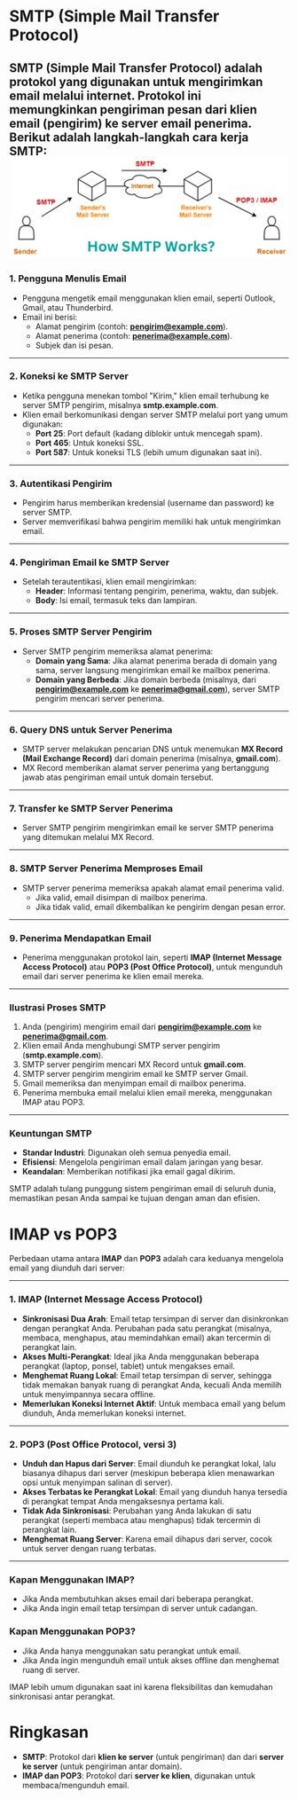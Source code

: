 # SMTP (Simple Mail Transfer Protocol)
SMTP (Simple Mail Transfer Protocol) adalah protokol yang digunakan untuk mengirimkan email melalui internet. Protokol ini memungkinkan pengiriman pesan dari klien email (pengirim) ke server email penerima. Berikut adalah langkah-langkah cara kerja SMTP:
![Bagaimana SMTP Bekerja](./image/SMTP_work.png)
---

### 1. **Pengguna Menulis Email**

- Pengguna mengetik email menggunakan klien email, seperti Outlook, Gmail, atau Thunderbird.
- Email ini berisi:
    - Alamat pengirim (contoh: **[pengirim@example.com](mailto:pengirim@example.com)**).
    - Alamat penerima (contoh: **[penerima@example.com](mailto:penerima@example.com)**).
    - Subjek dan isi pesan.

---

### 2. **Koneksi ke SMTP Server**

- Ketika pengguna menekan tombol "Kirim," klien email terhubung ke server SMTP pengirim, misalnya **smtp.example.com**.
- Klien email berkomunikasi dengan server SMTP melalui port yang umum digunakan:
    - **Port 25**: Port default (kadang diblokir untuk mencegah spam).
    - **Port 465**: Untuk koneksi SSL.
    - **Port 587**: Untuk koneksi TLS (lebih umum digunakan saat ini).

---

### 3. **Autentikasi Pengirim**

- Pengirim harus memberikan kredensial (username dan password) ke server SMTP.
- Server memverifikasi bahwa pengirim memiliki hak untuk mengirimkan email.

---

### 4. **Pengiriman Email ke SMTP Server**

- Setelah terautentikasi, klien email mengirimkan:
    - **Header**: Informasi tentang pengirim, penerima, waktu, dan subjek.
    - **Body**: Isi email, termasuk teks dan lampiran.

---

### 5. **Proses SMTP Server Pengirim**

- Server SMTP pengirim memeriksa alamat penerima:
    - **Domain yang Sama**: Jika alamat penerima berada di domain yang sama, server langsung mengirimkan email ke mailbox penerima.
    - **Domain yang Berbeda**: Jika domain berbeda (misalnya, dari **[pengirim@example.com](mailto:pengirim@example.com)** ke **[penerima@gmail.com](mailto:penerima@gmail.com)**), server SMTP pengirim mencari server penerima.

---

### 6. **Query DNS untuk Server Penerima**

- SMTP server melakukan pencarian DNS untuk menemukan **MX Record (Mail Exchange Record)** dari domain penerima (misalnya, **gmail.com**).
- MX Record memberikan alamat server penerima yang bertanggung jawab atas pengiriman email untuk domain tersebut.

---

### 7. **Transfer ke SMTP Server Penerima**

- Server SMTP pengirim mengirimkan email ke server SMTP penerima yang ditemukan melalui MX Record.

---

### 8. **SMTP Server Penerima Memproses Email**

- SMTP server penerima memeriksa apakah alamat email penerima valid.
    - Jika valid, email disimpan di mailbox penerima.
    - Jika tidak valid, email dikembalikan ke pengirim dengan pesan error.

---

### 9. **Penerima Mendapatkan Email**

- Penerima menggunakan protokol lain, seperti **IMAP (Internet Message Access Protocol)** atau **POP3 (Post Office Protocol)**, untuk mengunduh email dari server penerima ke klien email mereka.

---

### Ilustrasi Proses SMTP

1. Anda (pengirim) mengirim email dari **[pengirim@example.com](mailto:pengirim@example.com)** ke **[penerima@gmail.com](mailto:penerima@gmail.com)**.
2. Klien email Anda menghubungi SMTP server pengirim (**smtp.example.com**).
3. SMTP server pengirim mencari MX Record untuk **gmail.com**.
4. SMTP server pengirim mengirim email ke SMTP server Gmail.
5. Gmail memeriksa dan menyimpan email di mailbox penerima.
6. Penerima membuka email melalui klien email mereka, menggunakan IMAP atau POP3.

---

### Keuntungan SMTP

- **Standar Industri**: Digunakan oleh semua penyedia email.
- **Efisiensi**: Mengelola pengiriman email dalam jaringan yang besar.
- **Keandalan**: Memberikan notifikasi jika email gagal dikirim.

SMTP adalah tulang punggung sistem pengiriman email di seluruh dunia, memastikan pesan Anda sampai ke tujuan dengan aman dan efisien.

# IMAP vs **POP3**
Perbedaan utama antara **IMAP** dan **POP3** adalah cara keduanya mengelola email yang diunduh dari server:

---

### **1. IMAP (Internet Message Access Protocol)**

- **Sinkronisasi Dua Arah**: Email tetap tersimpan di server dan disinkronkan dengan perangkat Anda. Perubahan pada satu perangkat (misalnya, membaca, menghapus, atau memindahkan email) akan tercermin di perangkat lain.
- **Akses Multi-Perangkat**: Ideal jika Anda menggunakan beberapa perangkat (laptop, ponsel, tablet) untuk mengakses email.
- **Menghemat Ruang Lokal**: Email tetap tersimpan di server, sehingga tidak memakan banyak ruang di perangkat Anda, kecuali Anda memilih untuk menyimpannya secara offline.
- **Memerlukan Koneksi Internet Aktif**: Untuk membaca email yang belum diunduh, Anda memerlukan koneksi internet.

---

### **2. POP3 (Post Office Protocol, versi 3)**

- **Unduh dan Hapus dari Server**: Email diunduh ke perangkat lokal, lalu biasanya dihapus dari server (meskipun beberapa klien menawarkan opsi untuk menyimpan salinan di server).
- **Akses Terbatas ke Perangkat Lokal**: Email yang diunduh hanya tersedia di perangkat tempat Anda mengaksesnya pertama kali.
- **Tidak Ada Sinkronisasi**: Perubahan yang Anda lakukan di satu perangkat (seperti membaca atau menghapus) tidak tercermin di perangkat lain.
- **Menghemat Ruang Server**: Karena email dihapus dari server, cocok untuk server dengan ruang terbatas.

---

### **Kapan Menggunakan IMAP?**

- Jika Anda membutuhkan akses email dari beberapa perangkat.
- Jika Anda ingin email tetap tersimpan di server untuk cadangan.

### **Kapan Menggunakan POP3?**

- Jika Anda hanya menggunakan satu perangkat untuk email.
- Jika Anda ingin mengunduh email untuk akses offline dan menghemat ruang di server.

IMAP lebih umum digunakan saat ini karena fleksibilitas dan kemudahan sinkronisasi antar perangkat.

# Ringkasan
-  **SMTP**: Protokol dari **klien ke server** (untuk pengiriman) dan dari **server ke server** (untuk pengiriman antar domain).
- **IMAP dan POP3**: Protokol dari **server ke klien**, digunakan untuk membaca/mengunduh email.